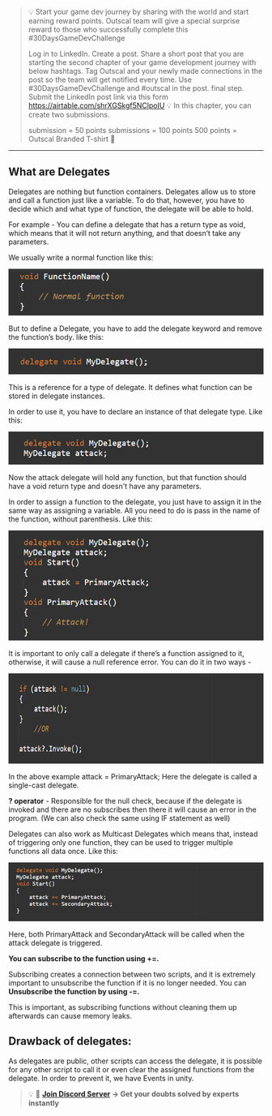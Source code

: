 >💡 Start your game dev journey by sharing with the world and start earning reward points. Outscal team will give a special surprise reward to those who successfully complete this #30DaysGameDevChallenge
>
>Log in to LinkedIn.
Create a post.
Share a short post that you are starting the second chapter of your game development journey with below hashtags.
Tag Outscal and your newly made connections in the post so the team will get notified every time. Use #30DaysGameDevChallenge and #outscal in the post. final step. Submit the LinkedIn post link via this form https://airtable.com/shrXGSkgf5NClpoIU
💡 In this chapter, you can create two submissions.
>
>submission = 50 points
submissions = 100 points
500 points = Outscal Branded T-shirt 👕
>
---
## What are Delegates
Delegates are nothing but function containers. Delegates allow us to store and call a function just like a variable. To do that, however, you have to decide which and what type of function, the delegate will be able to hold.

For example - You can define a delegate that has a return type as void, which means that it will not return anything, and that doesn’t take any parameters.

We usually write a normal function like this:

![Alt](Images/D1.png "Function Dummy Code")

But to define a Delegate, you have to add the delegate keyword and remove the function’s body. like this:

![Alt](Images/D2.png "Define Delegate")

This is a reference for a type of delegate. It defines what function can be stored in delegate instances.

In order to use it, you have to declare an instance of that delegate type.
Like this:

![Alt](Images/D3.png "Instance of Delegate")

Now the attack delegate will hold any function, but that function should have a void return type and doesn't have any parameters.

In order to assign a function to the delegate, you just have to assign it in the same way as assigning a variable. All you need to do is pass in the name of the function, without parenthesis.
Like this:

![Alt](Images/D4.png "Assigning a function to Delegate")

It is important to only call a delegate if there’s a function assigned to it, otherwise, it will cause a null reference error. You can do it in two ways -

![Alt](Images/D5.png "Null refrence error")

In the above example attack = PrimaryAttack; Here the delegate is called a single-cast delegate.

**? operator** - Responsible for the null check, because if the delegate is invoked and there are no subscribes then there it will cause an error in the program. (We can also check the same using IF statement as well)

Delegates can also work as Multicast Delegates which means that, instead of triggering only one function, they can be used to trigger multiple functions all data once.
Like this:

![Alt](Images/D6.png "Multicast Delegates")

Here, both PrimaryAttack and SecondaryAttack will be called when the attack delegate is triggered.

**You can subscribe to the function using +=.** 

Subscribing creates a connection between two scripts, and it is extremely important to unsubscribe the function if it is no longer needed. You can **Unsubscribe the function by using -=.** 

This is important, as subscribing functions without cleaning them up afterwards can cause memory leaks.

## Drawback of delegates:

As delegates are public, other scripts can access the delegate, it is possible for any other script to call it or even clear the assigned functions from the delegate.
In order to prevent it, we have Events in unity.

>💡 🚀 **[Join Discord Server](https://discord.gg/J5zDscnzms) → Get your doubts solved by experts instantly**
